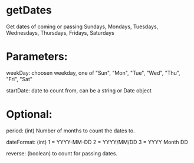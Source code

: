 # getDates

Get dates of coming or passing Sundays, Mondays, Tuesdays, Wednesdays, Thursdays, Fridays, Saturdays


# Parameters:

weekDay: choosen weekday, one of "Sun", "Mon", "Tue", "Wed", "Thu", "Fri", "Sat"

startDate: date to count from, can be a string or Date object


# Optional:

period: (int) Number of months to count the dates to.

dateFormat: (int) 1 = YYYY-MM-DD    2 = YYYY/MM/DD    3 = YYYY Month DD

reverse: (boolean) to count for passing dates.
